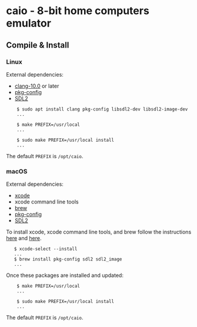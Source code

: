 # caio - 8-bit home computers emulator

## Compile & Install

### Linux

External dependencies:
* [clang-10.0](https://clang.llvm.org) or later
* [pkg-config](https://www.freedesktop.org/wiki/Software/pkg-config)
* [SDL2](https://libsdl.org)

```
    $ sudo apt install clang pkg-config libsdl2-dev libsdl2-image-dev
    ...
```
```
    $ make PREFIX=/usr/local
    ...
```
```
    $ sudo make PREFIX=/usr/local install
    ...
```
The default `PREFIX` is `/opt/caio`.

### macOS

External dependencies:
* [xcode](https://developer.apple.com/xcode)
* xcode command line tools
* [brew](https://brew.sh)
* [pkg-config](https://www.freedesktop.org/wiki/Software/pkg-config)
* [SDL2](https://libsdl.org)

To install xcode, xcode command line tools, and brew follow the instructions
[here](https://developer.apple.com/xcode) and [here](https://brew.sh).

```
   $ xcode-select --install
   ...
   $ brew install pkg-config sdl2 sdl2_image
   ...
```
Once these packages are installed and updated:

```
    $ make PREFIX=/usr/local
    ...
```
```
    $ sudo make PREFIX=/usr/local install
    ...
```
The default `PREFIX` is `/opt/caio`.

